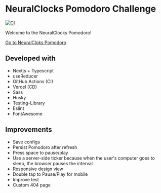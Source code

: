 # NeuralClocks Pomodoro Challenge
[![CI](https://github.com/Esteam85/neuralclocks-challenge/actions/workflows/main.yml/badge.svg)](https://github.com/Esteam85/neuralclocks-challenge/actions/workflows/main.yml)

Welcome to the NeuralClocks Pomodoro!

[Go to NeuralCloks Pomodoro](https://pomodoro.esteam85.com)
## Developed with
- Nextjs + Typescript
- useReducer
- GitHub Actions (CI)
- Vercel (CD)
- Sass
- Husky
- Testing-Library
- Eslint
- FontAwesome


## Improvements

- Save configs
- Persist Pomodoro after refresh
- Press space to pause/play
- Use a server-side ticker because when the user's computer goes to sleep, the browser pauses the interval
- Responsive design view
- Double tap to Pause/Play for mobile 
- Improve test
- Custom 404 page
